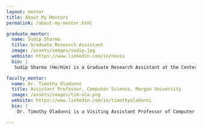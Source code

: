 ```yaml
---
layout: mentor
title: About My Mentors
permalink: /about-my-mentor.html

graduate_mentor:
  name: Sudip Sharma
  title: Graduate Research Assistant
  image: /assets/images/sudip.jpg
  website: https://www.linkedin.com/in/nxxis 
  bio: |
   Sudip Sharma (He/Him) is a Graduate Research Assistant at the Center for Equitable AI and Machine Learning Systems (CEAMLS) at Morgan State University. With a strong foundation in software engineering, he brings hands-on experience from his previous role at EB Pearls, where he specialized in Node.js and iOS development. Sudip is passionate about leveraging AI/ML technologies to build impactful and inclusive solutions. Currently based in Baltimore, MD, he continues to deepen his expertise at the intersection of software engineering and ethical AI.

faculty_mentor:
  name: Dr. Timothy Oladunni
  title: Assistant Professor, Computer Science, Morgan University
  image: /assets/images/tim-ola.png
  website: https://www.linkedin.com/in/timothyoladunni 
  bio: |
    Dr. Timothy Oladunni is a Visiting Assistant Professor of Computer Science at Yale University and an Assistant Professor at Morgan State University. With a strong focus on artificial intelligence, he specializes in developing intelligent systems that address real-world challenges. His academic and research interests span AI applications, machine learning, and data-driven innovation. Currently based in New Haven, Connecticut, Dr. Oladunni contributes to advancing computer science education and AI research at two leading institutions.

---
```

